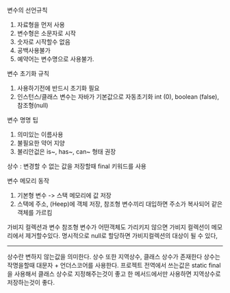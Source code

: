 변수의 선언규칙
1. 자료형을 먼저 사용
2. 변수형은 소문자로 시작
3. 숫자로 시작할수 없음
4. 공백사용불가
5. 예약어는 변수명으로 사용불가.

변수 초기화 규칙
1. 사용하기전에 반드시 초기화 필요
2. 인스턴스/클래스 변수는 자바가 기본값으로 자동초기화 int (0), boolean (false), 참조형(null)

변수 명명 팁
1. 의미있는 이름사용
2. 불필요한 약어 지양
3. 불리안겂은 is~, has~, can~ 형태 권장

상수 : 변경할 수 없는 값을 저장할때 final 키워드를 사용

변수 메모리 동작
1. 기본형 변수 -> 스택 메모리에 값 저장
2. 스택에 주소, (Heep)에 객체 저장, 참조형 변수끼리 대입하면 주소가 복사되어 같은 객체를 가르킴

가비지 컬렉션과 변수
참조형 변수가 어떤객체도 가리키지 않으면 가비지 컬렉션이 메모리에서 제거할수있다. 
명시적으로 null로 할당하면 가비지컬렉션의 대상이 될 수 있다,

-------------------------------------------------------------------------------------

상수란 변하지 않는값을 의미한다.
상수 또한 지역상수, 클래스 상수가 존재한다
상수는 작명을할때 대문자 + 언더스코어를 사용한다.
프로젝트 전역에서 쓰는값은 static final을 사용해서 클래스 상수로 지정해주는것이 좋고
한 메서드에서만 사용하면 지역상수로 저장하는것이 좋다.

